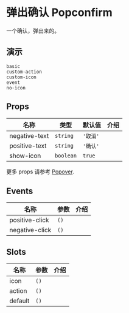 # 弹出确认 Popconfirm
一个确认，弹出来的。
## 演示
```demo
basic
custom-action
custom-icon
event
no-icon
```

## Props
|名称|类型|默认值|介绍|
|-|-|-|-|
|negative-text|`string`|`'取消'`||
|positive-text|`string`|`'确认'`||
|show-icon|`boolean`|`true`||

更多 props 请参考 [Popover](n-popover#Props).

## Events
|名称|参数|介绍|
|-|-|-|
|positive-click|`()`||
|negative-click|`()`||

## Slots
|名称|参数|介绍|
|-|-|-|
|icon|`()`||
|action|`()`||
|default|`()`||